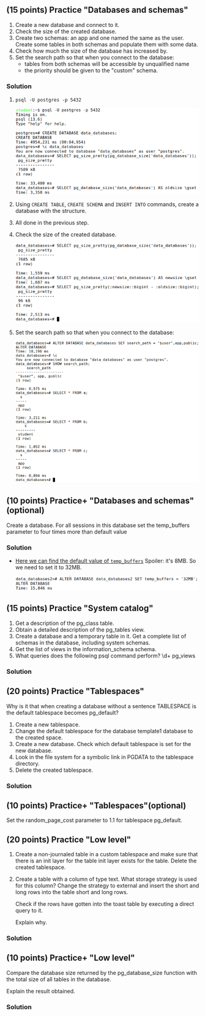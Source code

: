 ## (15 points) Practice "Databases and schemas"

1. Create a new database and connect to it.
2. Check the size of the created database.
3. Create two schemas: an app and one named the same as the user.
Create some tables in both schemas and populate them with some data.
4. Check how much the size of the database has increased by.
5. Set the search path so that when you connect to the database:
    * tables from both schemas will be accessible by unqualified name
    * the priority should be given to the "custom" schema.

### Solution

1. `psql -U postgres -p 5432`

    ![](pictures/hw3-1.png)

2. Using `CREATE TABLE`, `CREATE SCHEMA` and `INSERT INTO` commands, create a database with the structure.

3. All done in the previous step.

4. Check the size of the created database.

    ![](pictures/hw3-2.png)

5. Set the search path so that when you connect to the database:

    ![](pictures/hw3-3.png)

## (10 points) Practice+ "Databases and schemas"(optional)

Create a database. For all sessions in this database set the temp_buffers parameter to four times more than default value

### Solution

* [Here we can find the default value of `temp_buffers`](https://postgresqlco.nf/doc/en/param/temp_buffers/) Spoiler: it's 8MB. So we need to set it to 32MB.

    ![](pictures/hw3-4.png)




## (15 points) Practice "System catalog"

1. Get a description of the pg_class table.
2. Obtain a detailed description of the pg_tables view.
3. Create a database and a temporary table in it. Get a complete list of schemas in the database, including system schemas.
4. Get the list of views in the information_schema schema.
5. What queries does the following psql command perform? \d+ pg_views

### Solution


## (20 points) Practice "Tablespaces"

Why is it that when creating a database without a sentence
TABLESPACE is the default tablespace
becomes pg_default?
1. Create a new tablespace.
2. Change the default tablespace for the database template1 database to the created space.
3. Create a new database. Check which default tablespace is set for the new database.
4. Look in the file system for a symbolic link in PGDATA to the tablespace directory.
5. Delete the created tablespace.


### Solution


## (10 points) Practice+ "Tablespaces"(optional)

Set the random_page_cost parameter to 1.1 for tablespace pg_default.


## (20 points) Practice "Low level"

1. Create a non-journaled table in a custom tablespace and make sure that there is an init layer for the table init layer exists for the table. Delete the created tablespace.
2. Create a table with a column of type text. What storage strategy is used for this column? Change the strategy to external and insert the short and long rows into the table short and long rows.
    
    Check if the rows have gotten into the toast table by executing a direct query to it.
    
    Explain why.


### Solution


## (10 points) Practice+ "Low level"

Compare the database size returned by the pg_database_size function with the total size of all tables in the database.

Explain the result obtained.


### Solution


